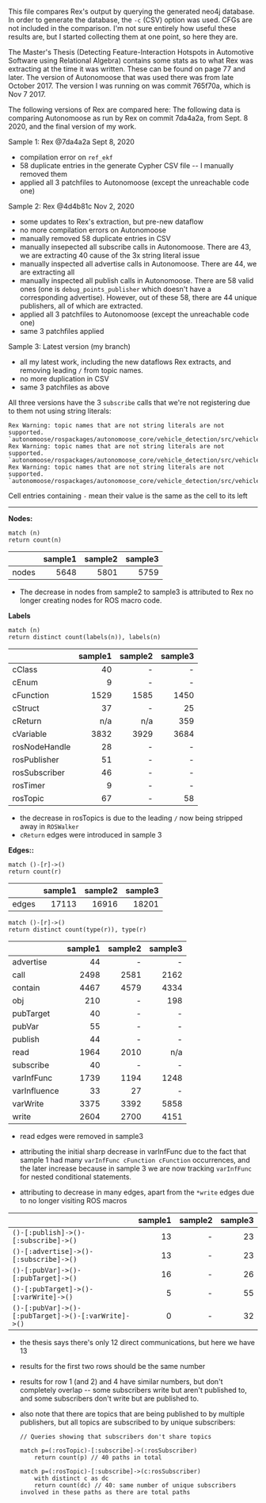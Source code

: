 This file compares Rex's output by querying the generated neo4j database. In order to generate the database, the `-c` (CSV) option
was used. CFGs are not included in the comparison.
I'm not sure entirely how useful these results are, but I started collecting them at one point, so here they are.

The Master's Thesis (Detecting Feature-Interaction Hotspots in Automotive Software using Relational Algebra) contains some
stats as to what Rex was extracting at the time it was written. These can be found on page 77 and later. The version of Autonomoose that
was used there was from late October 2017. The version I was running on was commit 765f70a, which is Nov 7 2017.



The following versions of Rex are compared here:
The following data is comparing Autonomoose as run by Rex on commit 7da4a2a, from Sept. 8 2020, and the final version of my work.

Sample 1: Rex @7da4a2a Sept 8, 2020
- compilation error on `ref_ekf`
- 58 duplicate entries in the generate Cypher CSV file -- I manually removed them
- applied all 3 patchfiles to Autonomoose (except the unreachable code one)

Sample 2: Rex @4d4b81c Nov 2, 2020
- some updates to Rex's extraction, but pre-new dataflow
- no more compilation errors on Autonomoose
- manually removed 58 duplicate entries in CSV
- manually insepected all subscribe calls in Autonomoose. There are 43, we are extracting 40 cause of the 3x string literal issue
- manually inspected all advertise calls in Autonomoose. There are 44, we are extracting all
- manually inspected all publish calls in Autonomoose. There are 58 valid ones (one is `debug_points_publisher` which doesn't have a corresponding advertise). However, out of these 58, there are 44 unique publishers, all of which are extracted.
- applied all 3 patchfiles to Autonomoose (except the unreachable code one)
- same 3 patchfiles applied

Sample 3: Latest version (my branch)
- all my latest work, including the new dataflows Rex extracts, and removing leading `/` from topic names.
- no more duplication in CSV
- same 3 patchfiles as above


All three versions have the 3 `subscribe` calls that we're not registering due to them not using string literals:
```
Rex Warning: topic names that are not string literals are not supported. `autonomoose/rospackages/autonomoose_core/vehicle_detection/src/vehicle_detection_nodelet.cpp:317:7`
Rex Warning: topic names that are not string literals are not supported. `autonomoose/rospackages/autonomoose_core/vehicle_detection/src/vehicle_detection_nodelet.cpp:322:7`
Rex Warning: topic names that are not string literals are not supported. `autonomoose/rospackages/autonomoose_core/vehicle_detection/src/vehicle_detection_nodelet.cpp:328:7`
```

Cell entries containing `-` mean their value is the same as the cell to its left

---

**Nodes:**

```
match (n)
return count(n)
```
||sample1|sample2|sample3|
| ------------- | -----:|-:|-:|
| nodes | 5648 | 5801 | 5759 |

- The decrease in nodes from sample2 to sample3 is attributed
to Rex no longer creating nodes for ROS macro code.

**Labels**

```
match (n)
return distinct count(labels(n)), labels(n)
```

||sample1|sample2|sample3|
| ------------- | -----:|-:|-:|
| cClass | 40 | - | - |
| cEnum | 9 | - | - |
| cFunction | 1529 | 1585 | 1450 |
| cStruct | 37 | - | 25 |
| cReturn | n/a | n/a | 359 |
| cVariable | 3832 | 3929 | 3684 |
| rosNodeHandle | 28 | - | - |
| rosPublisher | 51 | - | - |
| rosSubscriber | 46 | - | - |
| rosTimer | 9 | - | - |
| rosTopic | 67 | - | 58 |

- the decrease in rosTopics is due to the leading `/` now being stripped away in `ROSWalker`
- `cReturn` edges were introduced in sample 3

**Edges::**

```
match ()-[r]->()
return count(r)
```

||sample1|sample2|sample3|
|-|-:|-:|-:|
| edges | 17113 | 16916 | 18201 |


```
match ()-[r]->()
return distinct count(type(r)), type(r)
```

||sample1|sample2|sample3|
|--|--:|--:|--:|
| advertise | 44 | - | - |
| call | 2498 | 2581 | 2162 |
| contain | 4467 | 4579 | 4334 |
| obj | 210 | - | 198 |
| pubTarget | 40 | - | - |
| pubVar | 55 | - | - |
| publish | 44 | - | - |
| read | 1964 | 2010 | n/a |
| subscribe | 40 | - | - |
| varInfFunc | 1739 | 1194 | 1248 |
| varInfluence | 33 | 27 | - |
| varWrite | 3375 | 3392 | 5858 |
| write | 2604 | 2700 | 4151 |
- read edges were removed in sample3


- attributing the initial sharp decrease in varInfFunc due to the fact that sample 1 had many `varInfFunc cFunction cFunction` occurrences, and the later increase because in sample 3 we are now tracking `varInfFunc` for nested conditional statements.
- attributing to decrease in many edges, apart from the `*write` edges due to no longer visiting ROS macros


||sample1|sample2|sample3|
|-|-:|-:|-:|
|`()-[:publish]->()-[:subscribe]->()`|13|-|23|
|`()-[:advertise]->()-[:subscribe]->()`|13|-|23|
|`()-[:pubVar]->()-[:pubTarget]->()`|16|-|26|
|`()-[:pubTarget]->()-[:varWrite]->()`|5|-|55|
|`()-[:pubVar]->()-[:pubTarget]->()-[:varWrite]->()`|0|-|32|

- the thesis says there's only 12 direct communications, but here we have 13
- results for the first two rows should be the same number
- results for row 1 (and 2) and 4 have similar numbers, but don't completely overlap -- some subscribers write but aren't published to,
and some subscribers don't write but are published to.
- also note that there are topics that are being published to by multiple publishers, but all topics are subscribed to by unique
subscribers:

    ```
    // Queries showing that subscribers don't share topics

    match p=(:rosTopic)-[:subscribe]->(:rosSubscriber)
        return count(p) // 40 paths in total

    match p=(:rosTopic)-[:subscribe]->(c:rosSubscriber)
        with distinct c as dc
        return count(dc) // 40: same number of unique subscribers involved in these paths as there are total paths
    ```
